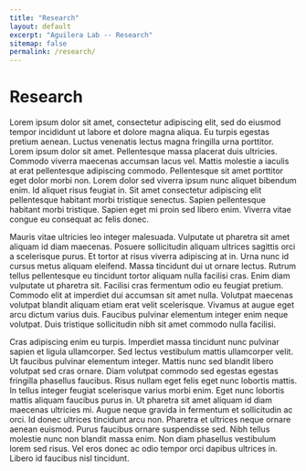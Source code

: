 ```yaml
---
title: "Research"
layout: default
excerpt: "Aguilera Lab -- Research"
sitemap: false
permalink: /research/
---
```


# Research

Lorem ipsum dolor sit amet, consectetur adipiscing elit, sed do eiusmod tempor incididunt ut labore et dolore magna aliqua. Eu turpis egestas pretium aenean. Luctus venenatis lectus magna fringilla urna porttitor. Lorem ipsum dolor sit amet. Pellentesque massa placerat duis ultricies. Commodo viverra maecenas accumsan lacus vel. Mattis molestie a iaculis at erat pellentesque adipiscing commodo. Pellentesque sit amet porttitor eget dolor morbi non. Lorem dolor sed viverra ipsum nunc aliquet bibendum enim. Id aliquet risus feugiat in. Sit amet consectetur adipiscing elit pellentesque habitant morbi tristique senectus. Sapien pellentesque habitant morbi tristique. Sapien eget mi proin sed libero enim. Viverra vitae congue eu consequat ac felis donec.

Mauris vitae ultricies leo integer malesuada. Vulputate ut pharetra sit amet aliquam id diam maecenas. Posuere sollicitudin aliquam ultrices sagittis orci a scelerisque purus. Et tortor at risus viverra adipiscing at in. Urna nunc id cursus metus aliquam eleifend. Massa tincidunt dui ut ornare lectus. Rutrum tellus pellentesque eu tincidunt tortor aliquam nulla facilisi cras. Enim diam vulputate ut pharetra sit. Facilisi cras fermentum odio eu feugiat pretium. Commodo elit at imperdiet dui accumsan sit amet nulla. Volutpat maecenas volutpat blandit aliquam etiam erat velit scelerisque. Vivamus at augue eget arcu dictum varius duis. Faucibus pulvinar elementum integer enim neque volutpat. Duis tristique sollicitudin nibh sit amet commodo nulla facilisi.

Cras adipiscing enim eu turpis. Imperdiet massa tincidunt nunc pulvinar sapien et ligula ullamcorper. Sed lectus vestibulum mattis ullamcorper velit. Ut faucibus pulvinar elementum integer. Mattis nunc sed blandit libero volutpat sed cras ornare. Diam volutpat commodo sed egestas egestas fringilla phasellus faucibus. Risus nullam eget felis eget nunc lobortis mattis. In tellus integer feugiat scelerisque varius morbi enim. Eget nunc lobortis mattis aliquam faucibus purus in. Ut pharetra sit amet aliquam id diam maecenas ultricies mi. Augue neque gravida in fermentum et sollicitudin ac orci. Id donec ultrices tincidunt arcu non. Pharetra et ultrices neque ornare aenean euismod. Purus faucibus ornare suspendisse sed. Nibh tellus molestie nunc non blandit massa enim. Non diam phasellus vestibulum lorem sed risus. Vel eros donec ac odio tempor orci dapibus ultrices in. Libero id faucibus nisl tincidunt.
